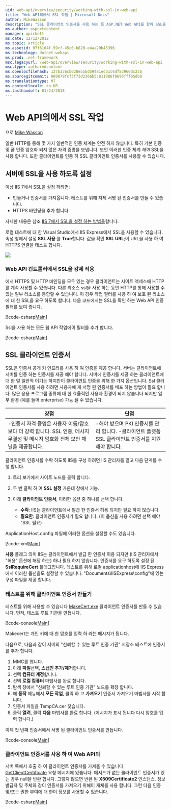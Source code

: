 ```yaml
---
uid: web-api/overview/security/working-with-ssl-in-web-api
title: "Web API의에서 SSL 작업 | Microsoft Docs"
author: MikeWasson
description: "SSL 클라이언트 인증서를 사용 하는 등 ASP.NET Web API를 함께 SSL을 사용 하는 방법을 보여 줍니다."
ms.author: aspnetcontent
manager: wpickett
ms.date: 12/12/2012
ms.topic: article
ms.assetid: 97f6164f-59cf-45c0-b820-e4aa29b45396
ms.technology: dotnet-webapi
ms.prod: .net-framework
msc.legacyurl: /web-api/overview/security/working-with-ssl-in-web-api
msc.type: authoredcontent
ms.openlocfilehash: 127b336cb628e55bd59481ecb1c4df83960dc25b
ms.sourcegitcommit: 060879fcf3f73d2366b5c811986f8695fff65db8
ms.translationtype: MT
ms.contentlocale: ko-KR
ms.lasthandoff: 01/24/2018
---
```

<a name="working-with-ssl-in-web-api"></a>Web API의에서 SSL 작업
====================
으로 [Mike Wasson](https://github.com/MikeWasson)

일반 HTTP를 통해 몇 가지 일반적인 인증 체계는 안전 하지 않습니다. 특히 기본 인증 및 폼 인증 암호화 되지 않은 자격 증명을 보냅니다. 보안 이러한 인증 체계 *해야* SSL을 사용 합니다. 또한 클라이언트를 인증 하 SSL 클라이언트 인증서를 사용할 수 있습니다.

## <a name="enabling-ssl-on-the-server"></a>서버에 SSL을 사용 하도록 설정

이상 IIS 7에서 SSL을 설정 하려면:

- 만들거나 인증서를 가져옵니다. 테스트를 위해 자체 서명 된 인증서를 만들 수 있습니다.
- HTTPS 바인딩을 추가 합니다.

자세한 내용은 참조 [IIS 7에서 SSL을 설정 하는 방법을](https://www.iis.net/learn/manage/configuring-security/how-to-set-up-ssl-on-iis)합니다.

로컬 테스트에 대 한 Visual Studio에서 IIS Express에서 SSL을 사용할 수 있습니다. 속성 창에서 설정 **SSL 사용** 를 **True**합니다. 값을 확인 **SSL URL**;이 URL을 사용 하 여 HTTPS 연결을 테스트 합니다.

![](working-with-ssl-in-web-api/_static/image1.png)

### <a name="enforcing-ssl-in-a-web-api-controller"></a>Web API 컨트롤러에서 SSL을 강제 적용

에서 HTTPS 및 HTTP 바인딩을 모두 있는 경우 클라이언트는 사이트 액세스에 HTTP를 계속 사용할 수 있습니다. 다른 리소스 ssl을 사용 하는 동안 HTTP를 통해 사용할 수 있는 일부 리소스를 통합할 수 있습니다. 이 경우 작업 필터를 사용 하 여 보호 된 리소스에 대 한 SSL을 요구 하도록 합니다. 다음 코드에서는 SSL을 확인 하는 Web API 인증 필터를 보여 줍니다.

[!code-csharp[Main](working-with-ssl-in-web-api/samples/sample1.cs)]

Ssl을 사용 하는 모든 웹 API 작업에이 필터를 추가 합니다.

[!code-csharp[Main](working-with-ssl-in-web-api/samples/sample2.cs)]

## <a name="ssl-client-certificates"></a>SSL 클라이언트 인증서

SSL은 인증서 공개 키 인프라를 사용 하 여 인증을 제공 합니다. 서버는 클라이언트에 서버를 인증 하는 인증서를 제공 해야 합니다. 서버에 인증서를 제공 하는 클라이언트에 대 한 덜 일반적 이기는 하지만이 클라이언트 인증을 위해 한 가지 옵션입니다. Ssl 클라이언트 인증서를 사용 하려면 사용자에 게 서명 된 인증서를 배포 하는 방법이 필요 합니다. 많은 응용 프로그램 종류에 대 한 효율적인 사용자 환경이 되지 않습니다 되지만 일부 환경 (예를 들어 enterprise) 가능 될 수 있습니다.

| 장점 | 단점 |
| --- | --- |
| -인증서 자격 증명은 사용자 이름/암호 보다 더 강력 합니다. SSL 인증, 메시지 무결성 및 메시지 암호화 전체 보안 채널을 제공합니다. | -해야 받으며 PKI 인증서를 관리 합니다. -클라이언트 플랫폼 SSL 클라이언트 인증서를 지원 해야 합니다. |

클라이언트 인증서를 수락 하도록 IIS를 구성 하려면 IIS 관리자를 열고 다음 단계를 수행 합니다.

1. 트리 보기에서 사이트 노드를 클릭 합니다.
2. 두 번 클릭 하 여 **SSL 설정** 가운데 창에서 기능.
3. 아래 **클라이언트 인증서**, 이러한 옵션 중 하나를 선택 합니다. 

    - **수락**: IIS는 클라이언트에서 발급 한 인증서 허용 되지만 필요 하지 않습니다.
    - **필요한**: 클라이언트 인증서가 필요 합니다. (이 옵션을 사용 하려면 선택 해야 "SSL 필요)

ApplicationHost.config 파일에 이러한 옵션을 설정할 수도 있습니다.

[!code-xml[Main](working-with-ssl-in-web-api/samples/sample3.xml)]

**사용** 플래그 의미 IIS는 클라이언트에서 발급 한 인증서 허용 되지만 (IIS 관리자에서 "허용" 옵션에 해당 하는) 하나 필요 하지 않습니다. 인증서를 요구 하도록 설정 된 **SslRequireCert** 플래그입니다. 테스트를 위해 로컬 applicationhost에 IIS Express에서 이러한 옵션을도 설정할 수 있습니다. "Documents\IISExpress\config"에 있는 구성 파일을 제공 합니다.

### <a name="creating-a-client-certificate-for-testing"></a>테스트를 위해 클라이언트 인증서 만들기

테스트를 위해 사용할 수 있습니다 [MakeCert.exe](https://msdn.microsoft.com/library/bfsktky3.aspx) 클라이언트 인증서를 만들 수 있습니다. 먼저, 테스트 루트 기관을 만듭니다.

[!code-console[Main](working-with-ssl-in-web-api/samples/sample4.cmd)]

Makecert는 개인 키에 대 한 암호를 입력 하 라는 메시지가 됩니다.

다음으로, 다음과 같이 서버의 "신뢰할 수 있는 루트 인증 기관" 저장소 테스트에 인증서를 추가 합니다.

1. MMC를 엽니다.
2. 아래 **파일**선택, **스냅인 추가/제거**합니다.
3. 선택 **컴퓨터 계정**합니다.
4. 선택 **로컬 컴퓨터** 마법사를 완료 합니다.
5. 탐색 창에서 "신뢰할 수 있는 루트 인증 기관" 노드를 확장 합니다.
6. 에 **동작** 메뉴에서 **모든 작업**, 클릭 하 고 **가져오기** 인증서 가져오기 마법사를 시작 합니다.
7. 인증서 파일을 TempCA.cer 찾습니다.
8. 클릭 **열려**, 클릭 **다음** 마법사를 완료 합니다. (메시지가 표시 됩니다 다시 암호를 입력 합니다.)

이제 첫 번째 인증서에서 서명 된 클라이언트 인증서를 만듭니다.

[!code-console[Main](working-with-ssl-in-web-api/samples/sample5.cmd)]

### <a name="using-client-certificates-in-web-api"></a>클라이언트 인증서를 사용 하 여 Web API의

서버 쪽에서 호출 하 여 클라이언트 인증서를 가져올 수 있습니다 [GetClientCertificate](https://msdn.microsoft.com/library/system.net.http.httprequestmessageextensions.getclientcertificate.aspx) 요청 메시지에 있습니다. 메서드가 없는 클라이언트 인증서가 있는 경우 null을 반환 합니다. 그렇지 않으면 반환 된 **X509Certificate2** 인스턴스. 정보 발급자 및 주체와 같이 인증서를 가져오기 위해이 개체를 사용 합니다. 그런 다음 인증 및/또는 권한 부여에 대 한이 정보를 사용할 수 있습니다.

[!code-csharp[Main](working-with-ssl-in-web-api/samples/sample6.cs)]
